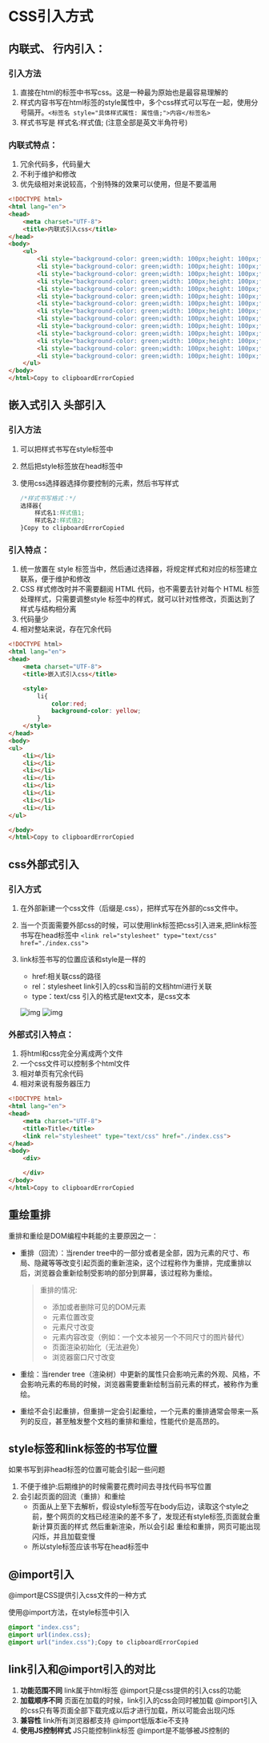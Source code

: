 # CSS引入方式

## 内联式、 行内引入：

### 引入方法

1. 直接在html的标签中书写css。这是一种最为原始也是最容易理解的
2. 样式内容书写在html标签的style属性中，多个css样式可以写在一起，使用分号隔开。`<标签名 style="具体样式属性: 属性值;">内容</标签名>`
3. 样式书写是 样式名:样式值; (注意全部是英文半角符号)

### 内联式特点：

1. 冗余代码多，代码量大
2. 不利于维护和修改
3. 优先级相对来说较高，个别特殊的效果可以使用，但是不要滥用

```html
<!DOCTYPE html>
<html lang="en">
<head>
    <meta charset="UTF-8">
    <title>内联式引入css</title>
</head>
<body>
    <ul>
        <li style="background-color: green;width: 100px;height: 100px;float: left;margin: 10px;color: #fff;text-align: center;line-height: 100px;"></li>
        <li style="background-color: green;width: 100px;height: 100px;float: left;margin: 10px;color: #fff;text-align: center;line-height: 100px;"></li>
        <li style="background-color: green;width: 100px;height: 100px;float: left;margin: 10px;color: #fff;text-align: center;line-height: 100px;"></li>
        <li style="background-color: green;width: 100px;height: 100px;float: left;margin: 10px;color: #fff;text-align: center;line-height: 100px;"></li>
        <li style="background-color: green;width: 100px;height: 100px;float: left;margin: 10px;color: #fff;text-align: center;line-height: 100px;"></li>
        <li style="background-color: green;width: 100px;height: 100px;float: left;margin: 10px;color: #fff;text-align: center;line-height: 100px;"></li>
        <li style="background-color: green;width: 100px;height: 100px;float: left;margin: 10px;color: #fff;text-align: center;line-height: 100px;"></li>
        <li style="background-color: green;width: 100px;height: 100px;float: left;margin: 10px;color: #fff;text-align: center;line-height: 100px;"></li>
        <li style="background-color: green;width: 100px;height: 100px;float: left;margin: 10px;color: #fff;text-align: center;line-height: 100px;"></li>
        <li style="background-color: green;width: 100px;height: 100px;float: left;margin: 10px;color: #fff;text-align: center;line-height: 100px;"></li>
        <li style="background-color: green;width: 100px;height: 100px;float: left;margin: 10px;color: #fff;text-align: center;line-height: 100px;"></li>
        <li style="background-color: green;width: 100px;height: 100px;float: left;margin: 10px;color: #fff;text-align: center;line-height: 100px;"></li>
        <li style="background-color: green;width: 100px;height: 100px;float: left;margin: 10px;color: #fff;text-align: center;line-height: 100px;"></li>
        <li style="background-color: green;width: 100px;height: 100px;float: left;margin: 10px;color: #fff;text-align: center;line-height: 100px;"></li>
    </ul>
</body>
</html>Copy to clipboardErrorCopied
```

## 嵌入式引入 头部引入

### 引入方法

1. 可以把样式书写在style标签中

2. 然后把style标签放在head标签中

3. 使用css选择器选择你要控制的元素，然后书写样式

   ```css
   /*样式书写格式：*/
   选择器{
       样式名1:样式值1;
       样式名2:样式值2;
   }Copy to clipboardErrorCopied
   ```

### 引入特点：

1. 统一放置在 style 标签当中，然后通过选择器，将规定样式和对应的标签建立联系，便于维护和修改
2. CSS 样式修改时并不需要翻阅 HTML 代码，也不需要去针对每个 HTML 标签处理样式，只需要调整style 标签中的样式，就可以针对性修改，页面达到了样式与结构相分离
3. 代码量少
4. 相对整站来说，存在冗余代码

```html
<!DOCTYPE html>
<html lang="en">
<head>
    <meta charset="UTF-8">
    <title>嵌入式引入css</title>

    <style>
        li{
            color:red;
            background-color: yellow;
        }
    </style>
</head>
<body>
<ul>
    <li></li>
    <li></li>
    <li></li>
    <li></li>
    <li></li>
    <li></li>
    <li></li>
    <li></li>
</ul>

</body>
</html>Copy to clipboardErrorCopied
```

## css外部式引入

### 引入方式

1. 在外部新建一个css文件（后缀是.css），把样式写在外部的css文件中。

2. 当一个页面需要外部css的时候，可以使用link标签把css引入进来,把link标签书写在head标签中 `<link rel="stylesheet" type="text/css" href="./index.css">`

3. link标签书写的位置应该和style是一样的

   - href:相关联css的路径
   - rel：stylesheet link引入的css和当前的文档html进行关联
   - type：text/css 引入的格式是text文本，是css文本

   ![img](https://tva1.sinaimg.cn/large/007S8ZIlgy1gfs8jrbnmuj305k07wt8o.jpg) ![img](https://tva1.sinaimg.cn/large/007S8ZIlgy1gfs8k3osplj30oi0b3aae.jpg)

### 外部式引入特点：

1. 将html和css完全分离成两个文件
2. 一个css文件可以控制多个html文件
3. 相对单页有冗余代码
4. 相对来说有服务器压力

```html
<!DOCTYPE html>
<html lang="en">
<head>
    <meta charset="UTF-8">
    <title>Title</title>
    <link rel="stylesheet" type="text/css" href="./index.css">
</head>
<body>
    <div>

    </div>
</body>
</html>Copy to clipboardErrorCopied
```

## 重绘重排

重排和重绘是DOM编程中耗能的主要原因之一：

- 重排（回流）：当render tree中的一部分或者是全部，因为元素的尺寸、布局、隐藏等等改变引起页面的重新渲染，这个过程称作为重排，完成重排以后，浏览器会重新绘制受影响的部分到屏幕，该过程称为重绘。

  > 重排的情况:
  >
  > - 添加或者删除可见的DOM元素
  > - 元素位置改变
  > - 元素尺寸改变
  > - 元素内容改变（例如：一个文本被另一个不同尺寸的图片替代）
  > - 页面渲染初始化（无法避免）
  > - 浏览器窗口尺寸改变

- 重绘：当render tree（渲染树）中更新的属性只会影响元素的外观、风格，不会影响元素的布局的时候，浏览器需要重新绘制当前元素的样式，被称作为重绘。

- 重绘不会引起重排，但重排一定会引起重绘，一个元素的重排通常会带来一系列的反应，甚至触发整个文档的重排和重绘，性能代价是高昂的。

## style标签和link标签的书写位置

如果书写到非head标签的位置可能会引起一些问题

1. 不便于维护:后期维护的时候需要花费时间去寻找代码书写位置
2. 会引起页面的回流（重排）和重绘
   - 页面从上至下去解析，假设style标签写在body后边，读取这个style之前，整个网页的文档已经渲染的差不多了，发现还有style标签,页面就会重新计算页面的样式 然后重新渲染，所以会引起 重绘和重排，网页可能出现闪烁，并且加载变慢
   - 所以style标签应该书写在head标签中

## @import引入

@import是CSS提供引入css文件的一种方式

使用@import方法，在style标签中引入

```css
@import "index.css";
@import url(index.css);
@import url("index.css");Copy to clipboardErrorCopied
```

## link引入和@import引入的对比

1. **功能范围不同** link属于html标签 @import只是css提供的引入css的功能
2. **加载顺序不同** 页面在加载的时候，link引入的css会同时被加载 @import引入的css只有等页面全部下载完成以后才进行加载，所以可能会出现闪烁
3. **兼容性** link所有浏览器都支持 @import低版本ie不支持
4. **使用JS控制样式** JS只能控制link标签 @import是不能够被JS控制的